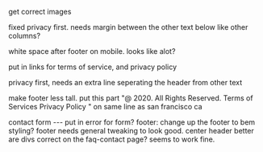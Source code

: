 get correct images

fixed privacy first. needs margin between the other text below like other columns?

white space after footer on mobile. looks like alot?

put in links for terms of service, and privacy policy


privacy first, needs an extra line seperating the header from other text


make footer less tall. put this part "@ 2020. All Rights Reserved. Terms of Services Privacy Policy
"
on same line as san francisco ca







contact form --- put in error for form?
footer: change up the footer to bem styling? footer needs general tweaking to look good.
center header better
are divs correct on the faq-contact page? seems to work fine.